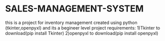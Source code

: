 # SALES-MANAGEMENT-SYSTEM
this is a project for inventory management created using python (tkinter,openpyxl) and its a begineer level project
requirements:
1)Tkinter to download(pip install Tkinter)
2)openpyxl to download(pip install openpyxl)
